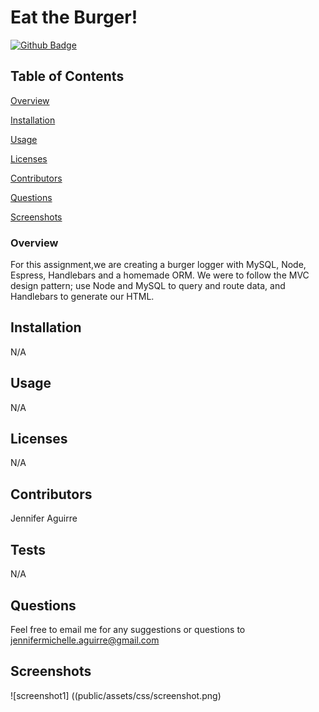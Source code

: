 # Eat the Burger!

[![Github Badge](https://img.shields.io/badge/GitHub-Profile-blueviolet?style=plastic&logo=appveyor)](https://github.com/jenniferaguirre)


## Table of Contents


[Overview](#Overview)

[Installation](#Installation)

[Usage](#Usage)

[Licenses](#Licenses)

[Contributors](#Contributors)

[Questions](#Questions)

[Screenshots](#Screenshots)
### Overview
For this assignment,we are creating a burger logger with MySQL, Node, Espress, Handlebars and a homemade ORM. We were to follow the MVC design pattern; use Node and MySQL to query and route data, and Handlebars to generate our HTML.



## Installation

N/A


## Usage

N/A


## Licenses

N/A


## Contributors

Jennifer Aguirre


## Tests

N/A

## Questions

Feel free to email me for any suggestions or questions to jennifermichelle.aguirre@gmail.com

## Screenshots

![screenshot1] ((public/assets/css/screenshot.png)

